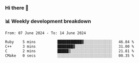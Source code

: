 ### Hi there 👋

### 📊 Weekly development breakdown
<!--START_SECTION:waka-->

```txt
From: 07 June 2024 - To: 14 June 2024

Ruby    5 mins          ███████████▓░░░░░░░░░░░░░   46.84 %
C++     3 mins          ███████▓░░░░░░░░░░░░░░░░░   31.00 %
C       2 mins          █████▒░░░░░░░░░░░░░░░░░░░   21.81 %
CMake   0 secs          ░░░░░░░░░░░░░░░░░░░░░░░░░   00.35 %
```

<!--END_SECTION:waka-->
